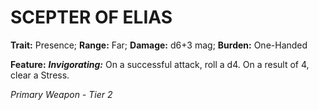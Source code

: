 # SCEPTER OF ELIAS

**Trait:** Presence; **Range:** Far; **Damage:** d6+3 mag; **Burden:** One-Handed

**Feature:** ***Invigorating:*** On a successful attack, roll a d4. On a result of 4, clear a Stress.

*Primary Weapon - Tier 2*
